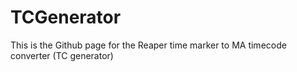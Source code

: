 # TCGenerator

This is the Github page for the Reaper time marker to MA timecode converter (TC generator)
